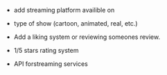 * add streaming platform availible on
* type of show (cartoon, animated, real, etc.)

* Add a liking system or reviewing someones review.
* 1/5 stars rating system

* API forstreaming services
